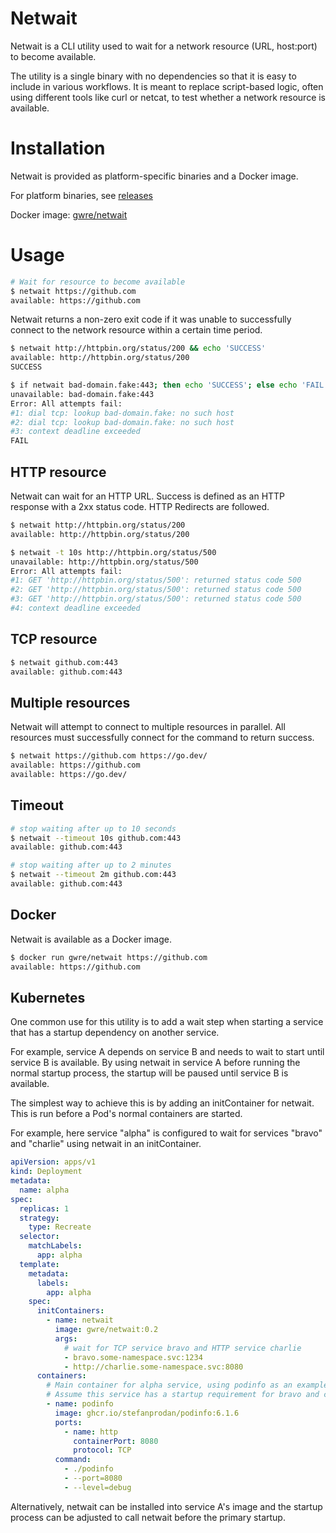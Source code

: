 # Netwait

Netwait is a CLI utility used to wait for a network resource (URL, host:port)
to become available.

The utility is a single binary with no dependencies so that it is easy to
include in various workflows.  It is meant to replace script-based logic, often
using different tools like curl or netcat, to test whether a network resource is
available.

# Installation

Netwait is provided as platform-specific binaries and a Docker image.

For platform binaries, see [releases](https://github.com/guidewire/netwait/releases)

Docker image: [gwre/netwait](https://hub.docker.com/r/gwre/netwait)

# Usage

```bash
# Wait for resource to become available
$ netwait https://github.com
available: https://github.com
```

Netwait returns a non-zero exit code if it was unable to successfully connect
to the network resource within a certain time period.

```bash
$ netwait http://httpbin.org/status/200 && echo 'SUCCESS'
available: http://httpbin.org/status/200
SUCCESS

$ if netwait bad-domain.fake:443; then echo 'SUCCESS'; else echo 'FAIL'; fi
unavailable: bad-domain.fake:443
Error: All attempts fail:
#1: dial tcp: lookup bad-domain.fake: no such host
#2: dial tcp: lookup bad-domain.fake: no such host
#3: context deadline exceeded
FAIL
```

## HTTP resource

Netwait can wait for an HTTP URL. Success is defined as an HTTP response with
a 2xx status code. HTTP Redirects are followed.

```bash
$ netwait http://httpbin.org/status/200
available: http://httpbin.org/status/200

$ netwait -t 10s http://httpbin.org/status/500
unavailable: http://httpbin.org/status/500
Error: All attempts fail:
#1: GET 'http://httpbin.org/status/500': returned status code 500
#2: GET 'http://httpbin.org/status/500': returned status code 500
#3: GET 'http://httpbin.org/status/500': returned status code 500
#4: context deadline exceeded
```

## TCP resource

```bash
$ netwait github.com:443
available: github.com:443
```

## Multiple resources

Netwait will attempt to connect to multiple resources in parallel. All
resources must successfully connect for the command to return success.

```bash
$ netwait https://github.com https://go.dev/
available: https://github.com
available: https://go.dev/
```

## Timeout

```bash
# stop waiting after up to 10 seconds
$ netwait --timeout 10s github.com:443
available: github.com:443

# stop waiting after up to 2 minutes
$ netwait --timeout 2m github.com:443
available: github.com:443
```

## Docker

Netwait is available as a Docker image.

```bash
$ docker run gwre/netwait https://github.com
available: https://github.com
```

## Kubernetes

One common use for this utility is to add a wait step when starting a service
that has a startup dependency on another service.

For example, service A depends on service B and needs to wait to start until
service B is available. By using netwait in service A before running the normal
startup process, the startup will be paused until service B is available.

The simplest way to achieve this is by adding an initContainer for netwait. This
is run before a Pod's normal containers are started.

For example, here service "alpha" is configured to wait for services "bravo" and
"charlie" using netwait in an initContainer.

```yaml
apiVersion: apps/v1
kind: Deployment
metadata:
  name: alpha
spec:
  replicas: 1
  strategy:
    type: Recreate
  selector:
    matchLabels:
      app: alpha
  template:
    metadata:
      labels:
        app: alpha
    spec:
      initContainers:
        - name: netwait
          image: gwre/netwait:0.2
          args:
            # wait for TCP service bravo and HTTP service charlie
            - bravo.some-namespace.svc:1234
            - http://charlie.some-namespace.svc:8080
      containers:
        # Main container for alpha service, using podinfo as an example.
        # Assume this service has a startup requirement for bravo and charlie.
        - name: podinfo
          image: ghcr.io/stefanprodan/podinfo:6.1.6
          ports:
            - name: http
              containerPort: 8080
              protocol: TCP
          command:
            - ./podinfo
            - --port=8080
            - --level=debug
```

Alternatively, netwait can be installed into service A's image and the startup
process can be adjusted to call netwait before the primary startup.
